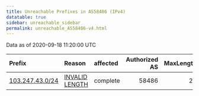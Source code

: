```yaml
---
title: Unreachable Prefixes in AS58486 (IPv4)
datatable: true
sidebar: unreachable_sidebar
permalink: unreachable_AS58486-v4.html
---
```


Data as of 2020-09-18 11:20:00 UTC


<div class="datatable-begin"></div>

| Prefix                                                   | Reason                                                                                                    | affected   |   Authorized AS |   MaxLength | Anchor                                       |   unreachable /24s |
|:---------------------------------------------------------|:----------------------------------------------------------------------------------------------------------|:-----------|----------------:|------------:|:---------------------------------------------|-------------------:|
| [103.247.43.0/24](https://stat.ripe.net/103.247.43.0/24) | [INVALID LENGTH](https://rpki-validator.ripe.net/announcement-preview?asn=AS58486&prefix=103.247.43.0/24) | complete   |           58486 |          22 | [APNIC](unreachable_APNIC_RPKI_Root-v4.html) |                  1 |

<div class="datatable-end"></div>